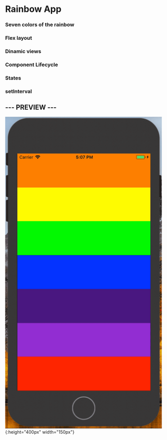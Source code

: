 # Rainbow App
### Seven colors of the rainbow
### Flex layout
### Dinamic views
### Component Lifecycle
### States
### setInterval

## --- PREVIEW ---
![RainbowApp](https://github.com/roniewill/RainbowApp/blob/master/img/RainbowApp.gif){:height="400px" width="150px"}